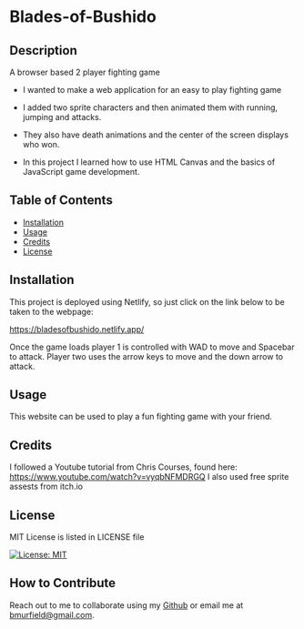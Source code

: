 # Blades-of-Bushido

## Description

A browser based 2 player fighting game

* I wanted to make a web application for an easy to play fighting game

* I added two sprite characters and then animated them with running, jumping and attacks.

* They also have death animations and the center of the screen displays who won.

* In this project I learned how to use HTML Canvas and the basics of JavaScript game development.

## Table of Contents

- [Installation](#installation)
- [Usage](#usage)
- [Credits](#credits)
- [License](#license)

## Installation

This project is deployed using Netlify, so just click on the link below to be taken to the webpage:

https://bladesofbushido.netlify.app/

Once the game loads player 1 is controlled with WAD to move and Spacebar to attack. Player two uses the arrow keys to move and the down arrow to attack.

## Usage

This website can be used to play a fun fighting game with your friend. 

## Credits

I followed a Youtube tutorial from Chris Courses, found here: 
https://www.youtube.com/watch?v=vyqbNFMDRGQ
I also used free sprite assests from itch.io

## License

MIT License is listed in LICENSE file

[![License: MIT](https://img.shields.io/badge/License-MIT-yellow.svg)](https://opensource.org/licenses/MIT)


## How to Contribute

Reach out to me to collaborate using my [Github](https://github.com/bmurfield) or email me at bmurfield@gmail.com.



